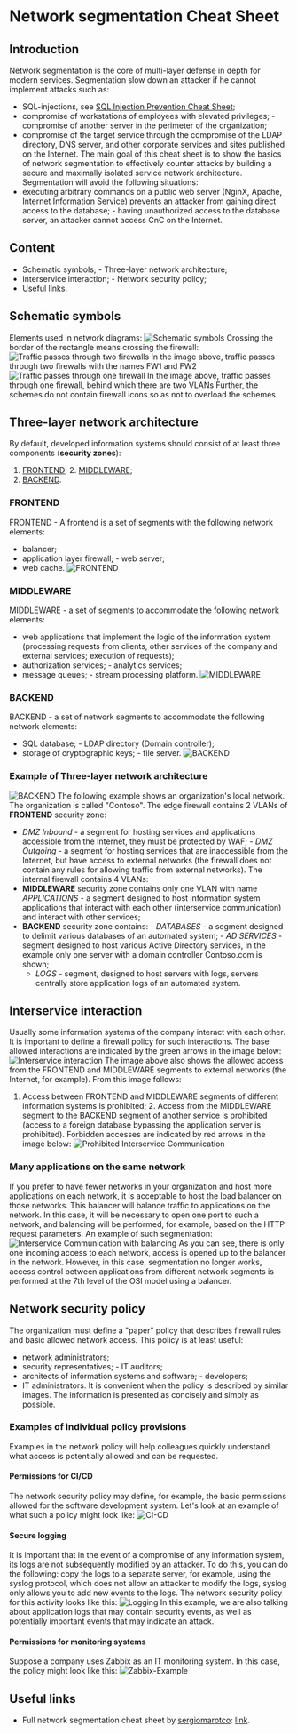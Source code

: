 # Network segmentation Cheat Sheet 
## Introduction 
Network segmentation is the core of multi-layer defense in depth for modern services. Segmentation slow down an attacker if he cannot
implement attacks such as: 
-   SQL-injections, see [SQL Injection Prevention Cheat     Sheet](https://github.com/OWASP/CheatSheetSeries/blob/master/cheatsheets/SQL_Injection_Prevention_Cheat_Sheet.md);
-   compromise of workstations of employees with elevated privileges; -   compromise of another server in the perimeter of the organization;
-   compromise of the target service through the compromise of the LDAP     directory, DNS server, and other corporate services and sites
    published on the Internet. 
The main goal of this cheat sheet is to show the basics of network segmentation to effectively counter attacks by building a secure and
maximally isolated service network architecture. 
Segmentation will avoid the following situations: 
-   executing arbitrary commands on a public web server (NginX, Apache,     Internet Information Service) prevents an attacker from gaining
    direct access to the database; -   having unauthorized access to the database server, an attacker
    cannot access CnC on the Internet. 
## Content 
-   Schematic symbols; -   Three-layer network architecture;
-   Interservice interaction; -   Network security policy;
-   Useful links. 
## Schematic symbols 
Elements used in network diagrams: 
![Schematic symbols](https://raw.githubusercontent.com/OWASP/CheatSheetSeries/master/assets/Network_Segmentation_Cheat_Sheet_Schematic_symbols.drawio.png)
 Crossing the border of the rectangle means crossing the firewall:
![Traffic passes through two firewalls](https://raw.githubusercontent.com/OWASP/CheatSheetSeries/master/assets/Network_Segmentation_Cheat_Sheet_firewall_1.drawio.png)
 In the image above, traffic passes through two firewalls with the names
FW1 and FW2 
![Traffic passes through one firewall](https://raw.githubusercontent.com/OWASP/CheatSheetSeries/master/assets/Network_Segmentation_Cheat_Sheet_firewall_2.drawio.png)
 In the image above, traffic passes through one firewall, behind which
there are two VLANs 
Further, the schemes do not contain firewall icons so as not to overload the schemes
 ## Three-layer network architecture
 By default, developed information systems should consist of at least
three components (**security zones**): 
1.  [FRONTEND](https://github.com/OWASP/CheatSheetSeries/blob/master/cheatsheets/Network_Segmentation_Cheat_Sheet.md#FRONTEND); 2.  [MIDDLEWARE](https://github.com/OWASP/CheatSheetSeries/blob/master/cheatsheets/Network_Segmentation_Cheat_Sheet.md#MIDDLEWARE);
3.  [BACKEND](https://github.com/OWASP/CheatSheetSeries/blob/master/cheatsheets/Network_Segmentation_Cheat_Sheet.md#BACKEND). 
### FRONTEND 
FRONTEND - A frontend is a set of segments with the following network elements:
 -   balancer;
-   application layer firewall; -   web server;
-   web cache. 
![FRONTEND](https://raw.githubusercontent.com/OWASP/CheatSheetSeries/master/assets/Network_Segmentation_Cheat_Sheet_FRONTEND.drawio.png) 
### MIDDLEWARE 
MIDDLEWARE - a set of segments to accommodate the following network elements:
 -   web applications that implement the logic of the information system
    (processing requests from clients, other services of the company and     external services; execution of requests);
-   authorization services; -   analytics services;
-   message queues; -   stream processing platform.
 ![MIDDLEWARE](https://raw.githubusercontent.com/OWASP/CheatSheetSeries/master/assets/Network_Segmentation_Cheat_Sheet_MIDDLEWARE.drawio.png)
 ### BACKEND
 BACKEND - a set of network segments to accommodate the following network
elements: 
-   SQL database; -   LDAP directory (Domain controller);
-   storage of cryptographic keys; -   file server.
 ![BACKEND](https://raw.githubusercontent.com/OWASP/CheatSheetSeries/master/assets/Network_Segmentation_Cheat_Sheet_BACKEND.drawio.png)
 ### Example of Three-layer network architecture
 ![BACKEND](https://raw.githubusercontent.com/OWASP/CheatSheetSeries/master/assets/Network_Segmentation_Cheat_Sheet_TIER_Example.drawio.png)
The following example shows an organization\'s local network. The organization is called \"Сontoso\".
 The edge firewall contains 2 VLANs of **FRONTEND** security zone:
 -   *DMZ Inbound* - a segment for hosting services and applications
    accessible from the Internet, they must be protected by WAF; -   *DMZ Outgoing* - a segment for hosting services that are
    inaccessible from the Internet, but have access to external networks     (the firewall does not contain any rules for allowing traffic from
    external networks). 
The internal firewall contains 4 VLANs: 
-   **MIDDLEWARE** security zone contains only one VLAN with name     *APPLICATIONS* - a segment designed to host information system
    applications that interact with each other (interservice     communication) and interact with other services;
-   **BACKEND** security zone contains:     -   *DATABASES* - a segment designed to delimit various databases of
        an automated system;     -   *AD SERVICES* - segment designed to host various Active
        Directory services, in the example only one server with a domain         controller Contoso.com is shown;
    -   *LOGS* - segment, designed to host servers with logs, servers         centrally store application logs of an automated system.
 ## Interservice interaction
 Usually some information systems of the company interact with each
other. It is important to define a firewall policy for such interactions. The base allowed interactions are indicated by the green
arrows in the image below: ![Interservice interaction](https://raw.githubusercontent.com/OWASP/CheatSheetSeries/master/assets/Network_Segmentation_Cheat_Sheet_interservice.drawio.png)
The image above also shows the allowed access from the FRONTEND and MIDDLEWARE segments to external networks (the Internet, for example).
 From this image follows:
 1.  Access between FRONTEND and MIDDLEWARE segments of different
    information systems is prohibited; 2.  Access from the MIDDLEWARE segment to the BACKEND segment of another
    service is prohibited (access to a foreign database bypassing the     application server is prohibited).
 Forbidden accesses are indicated by red arrows in the image below:
![Prohibited Interservice Communication](https://raw.githubusercontent.com/OWASP/CheatSheetSeries/master/assets/Network_Segmentation_Cheat_Sheet_interservice_deny.drawio.png)
 ### Many applications on the same network
 If you prefer to have fewer networks in your organization and host more
applications on each network, it is acceptable to host the load balancer on those networks. This balancer will balance traffic to applications on
the network. In this case, it will be necessary to open one port to such a network, and balancing will be performed, for example, based on the
HTTP request parameters. An example of such segmentation: ![Interservice Communication with
balancing](https://raw.githubusercontent.com/OWASP/CheatSheetSeries/master/assets/Network_Segmentation_Cheat_Sheet_interservice_balancer.drawio.png) 
As you can see, there is only one incoming access to each network, access is opened up to the balancer in the network. However, in this
case, segmentation no longer works, access control between applications from different network segments is performed at the 7th level of the OSI
model using a balancer. 
## Network security policy 
The organization must define a \"paper\" policy that describes firewall rules and basic allowed network access. This policy is at least useful:
 -   network administrators;
-   security representatives; -   IT auditors;
-   architects of information systems and software; -   developers;
-   IT administrators. 
It is convenient when the policy is described by similar images. The information is presented as concisely and simply as possible.
 ### Examples of individual policy provisions
 Examples in the network policy will help colleagues quickly understand
what access is potentially allowed and can be requested. 
#### Permissions for CI/CD 
The network security policy may define, for example, the basic permissions allowed for the software development system. Let\'s look at
an example of what such a policy might look like: ![CI-CD](https://raw.githubusercontent.com/OWASP/CheatSheetSeries/master/assets/Network_Segmentation_Cheat_Sheet_repo.drawio.png)
 #### Secure logging
 It is important that in the event of a compromise of any information
system, its logs are not subsequently modified by an attacker. To do this, you can do the following: copy the logs to a separate server, for
example, using the syslog protocol, which does not allow an attacker to modify the logs, syslog only allows you to add new events to the logs.
The network security policy for this activity looks like this: ![Logging](https://raw.githubusercontent.com/OWASP/CheatSheetSeries/master/assets/Network_Segmentation_Cheat_Sheet_logs.drawio.png)
In this example, we are also talking about application logs that may contain security events, as well as potentially important events that
may indicate an attack. 
#### Permissions for monitoring systems 
Suppose a company uses Zabbix as an IT monitoring system. In this case, the policy might look like this:
![Zabbix-Example](https://raw.githubusercontent.com/OWASP/CheatSheetSeries/master/assets/Network_Segmentation_Cheat_Sheet_Monitoring.drawio.png) 
## Useful links 
-   Full network segmentation cheat sheet by     [sergiomarotco](https://github.com/sergiomarotco):
    [link](https://github.com/sergiomarotco/Network-segmentation-cheat-sheet). 
